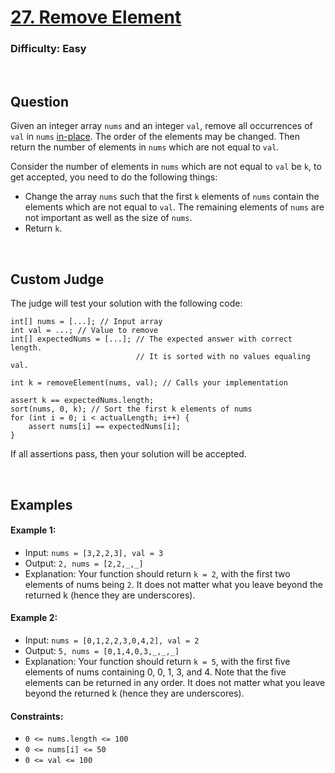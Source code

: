 # [27. Remove Element](https://leetcode.com/problems/remove-element/description/?envType=study-plan-v2&envId=top-interview-150)

### Difficulty: Easy

<br />

## Question

Given an integer array ```nums``` and an integer ```val```, remove all occurrences of ```val``` in ```nums``` [in-place](https://en.wikipedia.org/wiki/In-place_algorithm). The order of the elements may be changed. Then return the number of elements in ```nums``` which are not equal to ```val```.

Consider the number of elements in ```nums``` which are not equal to ```val``` be ```k```, to get accepted, you need to do the following things:

- Change the array ```nums``` such that the first ```k``` elements of ```nums``` contain the elements which are not equal to ```val```. The remaining elements of ```nums``` are not important as well as the size of ```nums```.
- Return ```k```.

<br />

## Custom Judge

The judge will test your solution with the following code:
```
int[] nums = [...]; // Input array
int val = ...; // Value to remove
int[] expectedNums = [...]; // The expected answer with correct length.
                            // It is sorted with no values equaling val.

int k = removeElement(nums, val); // Calls your implementation

assert k == expectedNums.length;
sort(nums, 0, k); // Sort the first k elements of nums
for (int i = 0; i < actualLength; i++) {
    assert nums[i] == expectedNums[i];
}
```
If all assertions pass, then your solution will be accepted.

<br />

## Examples

#### Example 1:
- Input: ```nums = [3,2,2,3], val = 3```
- Output: ```2, nums = [2,2,_,_]```
- Explanation: Your function should return ```k = 2```, with the first two elements of nums being ```2```. It does not matter what you leave beyond the returned k (hence they are underscores).

#### Example 2:
- Input: ```nums = [0,1,2,2,3,0,4,2], val = 2```
- Output: ```5, nums = [0,1,4,0,3,_,_,_]```
- Explanation: Your function should return ```k = 5```, with the first five elements of nums containing 0, 0, 1, 3, and 4. Note that the five elements can be returned in any order.
It does not matter what you leave beyond the returned k (hence they are underscores).
 

#### Constraints:
- ```0 <= nums.length <= 100```
- ```0 <= nums[i] <= 50```
- ```0 <= val <= 100```